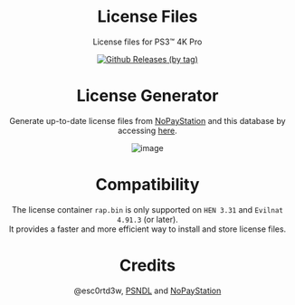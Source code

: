 <div align="center"> 

# License Files
License files for PS3™ 4K Pro

[![Github Releases (by tag)](https://img.shields.io/github/downloads/PS3-4K-Pro/License-Files/Licenses/total.svg?style=social)](https://github.com/PS3-4K-Pro/License-Files/releases/tag/Licenses)

# License Generator
Generate up-to-date license files from [NoPayStation](https://nopaystation.com/) and this database by accessing [here](https://colab.research.google.com/drive/17aguSJTZ9Rf0KSKT4rJ5uT4bbqn5iajY?usp=sharing). 

![image](https://github.com/user-attachments/assets/1981b996-b7c2-4b35-9587-e796e0e50e7f)

# Compatibility
The license container `rap.bin` is only supported on `HEN 3.31` and `Evilnat 4.91.3` (or later).</br>
It provides a faster and more efficient way to install and store license files.

# Credits 
@esc0rtd3w, [PSNDL](https://github.com/EternalModz/PSNDL-Net-Archive) and [NoPayStation](https://nopaystation.com/)
</div>
